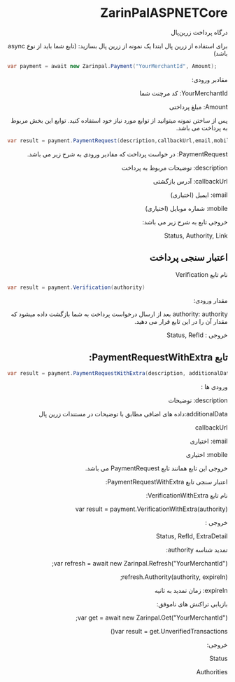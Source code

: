 <div dir="rtl">

# ZarinPalASPNETCore
درگاه پرداخت زرین‌پال

برای استفاده از زرین پال ابتدا یک نمونه از زرین پال بسازید: (تابع شما باید از نوع async باشد)

<div dir="ltr">
  
```c#
var payment = await new Zarinpal.Payment("YourMerchantId", Amount);
```
</div>

مقادبر ورودی:

YourMerchantId: کد مرچنت شما

Amount: مبلغ پرداختی

پس از ساختن نمونه میتوانید از توابع مورد نیاز خود استفاده کنید. توابع این بخش مربوط به پرداخت می باشد.

<div dir="ltr">
  
```c#
var result = payment.PaymentRequest(description,callbackUrl,email,mobile)
```
</div>

PaymentRequest: در خواست پرداخت که مقادیر ورودی به شرح زیر می باشد.

description: توضیحات مربوط به پرداخت

callbackUrl: آدرس بازگشتی

email: ایمیل (اختیاری)

mobile: شماره موبایل (اختیاری)

خروجی تابع به شرح زیر می باشد:

Status, Authority, Link

اعتبار سنجی پرداخت
------
نام تابع Verification

<div dir="ltr">
  
```c#
var result = payment.Verification(authority)
```
</div>
مقدار ورودی:

authority: authority بعد از ارسال درخواست پرداخت به شما بازگشت داده میشود که مقدار آن را در این تابع قرار می دهید.

خروجی :
Status, RefId

تابع PaymentRequestWithExtra:
------
<div dir="ltr">
  
```c#
var result = payment.PaymentRequestWithExtra(description, additionalData, additionalData, callbackUrl, email, mobile)
```
</div>
ورودی ها :

description: توضیحات

additionalData:داده های اضافی مطابق با توضیحات در مستندات زرین پال

callbackUrl

email: اختیاری

mobile: اختیاری

خروجی این تابع همانند تابع PaymentRequest می باشد.


اعتبار سنجی تابع PaymentRequestWithExtra:


نام تابع VerificationWithExtra:


var result = payment.VerificationWithExtra(authority)


خروجی :


Status, RefId, ExtraDetail





تمدید شناسه authority:


var refresh = await new Zarinpal.Refresh("YourMerchantId");


refresh.Authority(authority, expireIn);


expireIn: زمان تمدید به ثانیه





بازیابی تراکنش های ناموفق:


var get = await new Zarinpal.Get("YourMerchantId");


var result =  get.UnverifiedTransactions()


خروجی:


Status


Authorities


</div>






